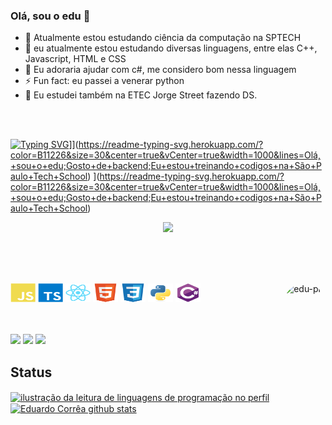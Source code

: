 ### Olá, sou o edu 🐧



- 🔭 Atualmente estou estudando ciência da computação na SPTECH 
- 🌱 eu atualmente estou estudando diversas linguagens, entre elas C++, Javascript, HTML e CSS
- 👯 Eu adoraria ajudar com c#, me considero bom nessa linguagem
- ⚡ Fun fact: eu passei a venerar python
- 🦍 Eu estudei também na ETEC Jorge Street fazendo DS.

<br><br>

[![Typing SVG](https://readme-typing-svg.herokuapp.com/?color=4169E1&size=30&center=true&vCenter=true&width=1000&lines=Hello,+My+name+is+Alexandra+Harumi+Yara+🌻;I'm+20+years+old...;I'm+from+Brazil+🌎;I'm+studying+Computer+Science+at+São+Paulo+Tech+School+💻;Be+Welcome+😊)](https://git.io/typing-svg)]](https://readme-typing-svg.herokuapp.com/?color=B11226&size=30&center=true&vCenter=true&width=1000&lines=Olá,+sou+o+edu;Gosto+de+backend;Eu+estou+treinando+codigos+na+São+Paulo+Tech+School)
](https://readme-typing-svg.herokuapp.com/?color=B11226&size=30&center=true&vCenter=true&width=1000&lines=Olá,+sou+o+edu;Gosto+de+backend;Eu+estou+treinando+codigos+na+São+Paulo+Tech+School)
<p align="center">
  <img src="https://github-profile-trophy.vercel.app/?username=AlexandraHY14&theme=algolia&row=2&no-bg=true&column=3&margin-w=15&margin-h=15" />
</p>


<br><br>


<div style="display: inline_block"><br>
  <img align="center" alt="Edu-Js" height="30" width="40" src="https://raw.githubusercontent.com/devicons/devicon/master/icons/javascript/javascript-plain.svg">
  <img align="center" alt="Edu-Ts" height="30" width="40" src="https://raw.githubusercontent.com/devicons/devicon/master/icons/typescript/typescript-plain.svg">
  <img align="center" alt="Edu-React" height="30" width="40" src="https://raw.githubusercontent.com/devicons/devicon/master/icons/react/react-original.svg">
  <img align="center" alt="Edu-HTML" height="30" width="40" src="https://raw.githubusercontent.com/devicons/devicon/master/icons/html5/html5-original.svg">
  <img align="center" alt="Edu-CSS" height="30" width="40" src="https://raw.githubusercontent.com/devicons/devicon/master/icons/css3/css3-original.svg">
  <img align="center" alt="Edu-Python" height="30" width="40" src="https://raw.githubusercontent.com/devicons/devicon/master/icons/python/python-original.svg">
  <img align="center" alt="Edu-Csharp" height="30" width="40" src="https://raw.githubusercontent.com/devicons/devicon/master/icons/csharp/csharp-original.svg">
  <img align="right" alt="edu-pic" height="150" style="border-radius:50px;" src="https://mir-s3-cdn-cf.behance.net/project_modules/max_1200/b643e683712225.5d44911992ea9.jpg">
</div>
<br><br><br>


<div> 
  <a href="https://instagram.com/correa._.ed" target="_blank"><img src="https://img.shields.io/badge/-Instagram-%23E4405F?style=for-the-badge&logo=instagram&logoColor=white" target="_blank"></a>
  <a href = "mailto:eduardo-correa1@outlook.com.br"><img src="https://img.shields.io/badge/-Gmail-%23333?style=for-the-badge&logo=gmail&logoColor=white" target="_blank"></a>
  <a href="https://www.linkedin.com/in/eduardo-corrêa-295988242/" target="_blank"><img src="https://img.shields.io/badge/-LinkedIn-%230077B5?style=for-the-badge&logo=linkedin&logoColor=white" target="_blank"></a> 
  
</div>


## Status
<a href="https://github.com/Gurupreet" title="ilustração do mapeamento de linguagens">
  <img align="center" src="https://github-readme-stats.vercel.app/api/top-langs/?username=edu-correa&theme=dracula&hide_langs_below=1" alt="ilustração da leitura de linguagens de programação no perfil"/>
</a>

<a href="https://github.com/Gurupreet" title="ilustração do mapeamento do perfil">
 <img align="center" src="https://github-readme-stats.vercel.app/api?username=edu-correa&show_icons=true&theme=dracula&line_height=27" alt="Eduardo Corrêa github stats"/>
</a>

